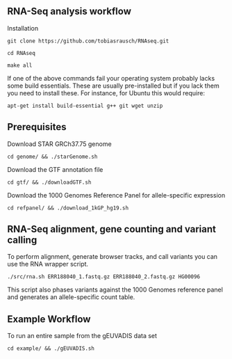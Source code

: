 RNA-Seq analysis workflow
-------------------------

Installation

`git clone https://github.com/tobiasrausch/RNAseq.git`

`cd RNAseq`

`make all`

If one of the above commands fail your operating system probably lacks some build essentials. These are usually pre-installed but if you lack them you need to install these. For instance, for Ubuntu this would require:

`apt-get install build-essential g++ git wget unzip`


Prerequisites
-------------

Download STAR GRCh37.75 genome

`cd genome/ && ./starGenome.sh`

Download the GTF annotation file

`cd gtf/ && ./downloadGTF.sh`

Download the 1000 Genomes Reference Panel for allele-specific expression

`cd refpanel/ && ./download_1kGP_hg19.sh`


RNA-Seq alignment, gene counting and variant calling
----------------------------------------------------

To perform alignment, generate browser tracks, and call variants you can use the RNA wrapper script.

`./src/rna.sh ERR188040_1.fastq.gz ERR188040_2.fastq.gz HG00096`

This script also phases variants against the 1000 Genomes reference panel and generates an allele-specific count table.


Example Workflow
----------------

To run an entire sample from the gEUVADIS data set

`cd example/ && ./gEUVADIS.sh`

